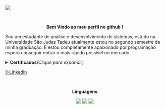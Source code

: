 
![](https://github.com/ViniciusRuffo/ViniciusRuffo/blob/main/VINICIUS%20RUFFO%20(1)-min.gif)

<br><b><p align=center>Bem Vindo ao meu perfil no github !</p></b>
Sou um estudante de análise e desenvolvimento de sistemas, estudo na Universidade São Judas Tadeu
atualmente estou no segundo semestre da minha graduação. E estou completamente apaixonado por programação
espero conseguir entrar o mais rápido possível no mercado.<br>
<details>
        <summary><b>Certificados</b><i>(Clique para expandir)</i></summary>
        ▸Java Foundations<br>
        <p>Oracle<br></p>
        ▸Java Básico [40 Horas]<br>
        <p>CursoEmVideo</p>
        </details>
 
<a href="https://www.linkedin.com/in/vinicius-ruffo-51b6b9210/">▻Linkedin</a>

<br><b><p align=center>Linguagens</p></b>
<p float="center" align=center>
<img src = "https://findicons.com/files/icons/1008/quiet/128/java.png" widht="100" />
<img src = "https://www.mysql.com/common/logos/logo-mysql-170x115.png" widht="100" />
<img src = "https://www.prchecker.info/free-icons/128x128/php_128_px.png" widht="100" />
        </p>


